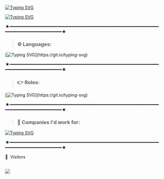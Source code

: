 
[![Typing SVG](https://readme-typing-svg.demolab.com?font=Unbounded&weight=700&size=30&duration=5000&pause=1000&color=33F741&background=1E42FF00&center=true&width=435&lines=Daryl+Teh)](https://git.io/typing-svg)

[![Typing SVG](https://readme-typing-svg.demolab.com?font=Unbounded&weight=700&pause=1000&color=1D6CF7&background=1E42FF00&center=true&width=435&lines=GITHUB.COM%2FDarylTeh)](https://git.io/typing-svg)

★━━━━━━━━━━━━━━━━━━━━━━━━━━━━━━━━━━━━━━━━━━━━━━━━━━━━━━━━━━━━━━━━━━━━━━━━━━━━━━━━★


> ### ⚙️ Languages: 
[![Typing SVG](https://readme-typing-svg.herokuapp.com?color=F4007A&duration=700&lines=Angular;Python;html-css;Java;React;C++;C-sharp;SQL;noSQL;Bussin-X;Basic;TinyBasic;VisualBasic;bash;LOLCODE;Glass;Brainfuck;Chicken;~English;)](https://git.io/typing-svg)

★━━━━━━━━━━━━━━━━━━━━━━━━━━━━━━━━━━━━━━━━━━━━━━━━━━━━━━━━━━━━━━━━━━━━━━━━━━━━━━━━★


> ### 👉 Roles: 
[![Typing SVG](https://readme-typing-svg.herokuapp.com?color=6b34eb&duration=4000&lines=Front+End;Back+End;Full+Stack+Developer;)](https://git.io/typing-svg)

★━━━━━━━━━━━━━━━━━━━━━━━━━━━━━━━━━━━━━━━━━━━━━━━━━━━━━━━━━━━━━━━━━━━━━━━━━━━━━━━━★

> ### 👋 Companies I'd work for: 
[![Typing SVG](https://readme-typing-svg.herokuapp.com?color=ebae34&duration=700&lines=Amazon;Microsoft;Apple;Intel;Google;NCS;TikTok;Nvidia;AMD)](https://git.io/typing-svg)

★━━━━━━━━━━━━━━━━━━━━━━━━━━━━━━━━━━━━━━━━━━━━━━━━━━━━━━━━━━━━━━━━━━━━━━━━━━━━━━━━★
  
<p>👀 &nbsp;Visitors</p>
 <br>
<img align="left" src="https://profile-counter.glitch.me/DarylTeh/count.svg" />

